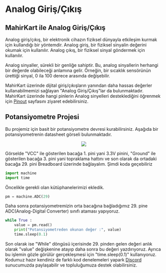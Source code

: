 # Analog Giriş/Çıkış

## MahirKart ile Analog Giriş/Çıkış

Analog giriş/çıkış, bir elektronik cihazın fiziksel dünyayla etkileşim kurmak için kullandığı bir yöntemdir. Analog giriş, bir fiziksel sinyalin değerini okumak için kullanılır. Analog çıkış, bir fiziksel sinyal göndermek için kullanılır.

Analog sinyaller, sürekli bir genliğe sahiptir. Bu, analog sinyallerin herhangi bir değerde olabileceği anlamına gelir. Örneğin, bir sıcaklık sensörünün ürettiği sinyal, 0 ila 100 derece arasında değişebilir.

MahirKart üzerinde dijital giriş/çıkışların yanından daha hassas değerler kullanabilmemizi sağlayan "Analog Giriş/Çıkış"lar da bulunmaktadır. MahirKart üzerinde hangi pinlerin Analog sinyelleri desteklediğini öğrenmek için [Pinout](../../pinout.md) sayfasını ziyaret edebilirsiniz.

## Potansiyometre Projesi
Bu projemiz için basit bir potansiyometre devresi kurabilirsiniz. Aşağıda bir potansiyometrenin datasheet görseli bulunmaktadır.

<div style="text-align:center;">
    <img src="/userguide/python/img/potansiyometre.png"  style="width: auto;" />
</div>

Görselde "VCC" ile gösterilen bacağa 1. pini yani 3.3V pinini, "Ground" ile gösterilen bacağa 3. pini yani topraklama hattını ve son olarak da ortadaki bacağa 29. pini Breadboard üzerinde bağlayalım. Şimdi koda geçebiliriz

``` Python
import machine
import time
```
Öncelikle gerekli olan kütüphanelerimizi ekledik.

``` Python
pm = machine.ADC(29)
```
Daha sonra potansiyometremizin orta bacağına bağladığımız 29. pine ADC(Analog-Digital Converter) sınıfı ataması yapıyoruz.

``` Python
while True :
    value = pm.read()
    print("Potansiyometreden okunan değer :", value)
    time.sleep(0.1)
```

Son olarak ise "While" döngüsü içerisinde 29. pinden gelen değeri anlık olarak "value" değişkenine atayıp daha sonra bu değeri  yazdırıyoruz. Ayrıca bu işlemin gözle görülür gerçekleşmesi için "time.sleep(0.1)" kullanıyoruz. Kodumuz hazır kendiniz de farklı kod denelemeleri yapark <a href="https://discord.com/invite/AzAHFzzZ">Discord</a> sunucumuzda paylaşabilir ve topluluğumuza destek olabilirsiniz. 

